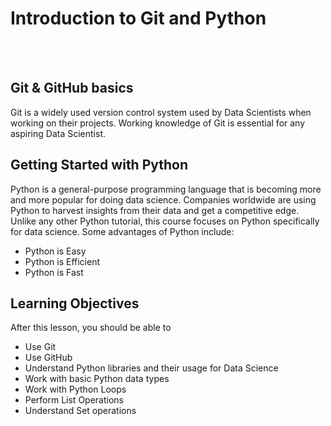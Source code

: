 
<br/><br/>

# Introduction to Git and Python

<br/><br/>

## Git & GitHub basics

Git is a widely used version control system used by Data Scientists when working on their projects. Working knowledge of Git is essential for any aspiring Data Scientist.


## Getting Started with Python 

Python is a general-purpose programming language that is becoming more and more popular for doing data science. Companies worldwide are using Python to harvest insights from their data and get a competitive edge. Unlike any other Python tutorial, this course focuses on Python specifically for data science. Some advantages of Python include:

* Python is Easy
* Python is Efficient
* Python is Fast

## Learning Objectives
After this lesson, you should be able to 
* Use Git
* Use GitHub
* Understand Python libraries and their usage for Data Science
* Work with basic Python data types
* Work with Python Loops
* Perform List Operations
* Understand Set operations
